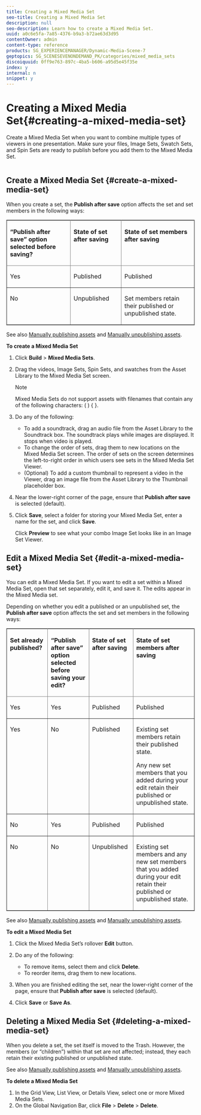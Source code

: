 ```yaml
---
title: Creating a Mixed Media Set
seo-title: Creating a Mixed Media Set
description: null
seo-description: Learn how to create a Mixed Media Set.
uuid: a0c6e5fa-7a85-4376-b9a3-b72ae63d3d95
contentOwner: admin
content-type: reference
products: SG_EXPERIENCEMANAGER/Dynamic-Media-Scene-7
geptopics: SG_SCENESEVENONDEMAND_PK/categories/mixed_media_sets
discoiquuid: 0ff9e763-897c-4ba5-b606-a95d5e45f35e
index: y
internal: n
snippet: y
---
```


# Creating a Mixed Media Set{#creating-a-mixed-media-set}

Create a Mixed Media Set when you want to combine multiple types of viewers in one presentation. Make sure your files, Image Sets, Swatch Sets, and Spin Sets are ready to publish before you add them to the Mixed Media Set.

![]() 

## Create a Mixed Media Set {#create-a-mixed-media-set}

When you create a set, the **Publish after save** option affects the set and set members in the following ways:

<table border="1" cellpadding="4" cellspacing="0" frame="border" rules="all" summary=""> 
 <thead align="left"> 
  <tr> 
   <th class="cellrowborder" id="d19e25484" valign="top" width="NaN%"><p>“Publish after save” option selected before saving?</p></th> 
   <th class="cellrowborder" id="d19e25487" valign="top" width="NaN%"><p>State of set after saving</p></th> 
   <th class="cellrowborder" id="d19e25490" valign="top" width="NaN%"><p>State of set members after saving</p></th> 
  </tr> 
 </thead> 
 <tbody> 
  <tr> 
   <td class="cellrowborder" headers="d19e25484 " valign="top" width="NaN%"><p>Yes</p></td> 
   <td class="cellrowborder" headers="d19e25487 " valign="top" width="NaN%"><p>Published</p></td> 
   <td class="cellrowborder" headers="d19e25490 " valign="top" width="NaN%"><p>Published</p></td> 
  </tr> 
  <tr> 
   <td class="cellrowborder" headers="d19e25484 " valign="top" width="NaN%"><p>No</p></td> 
   <td class="cellrowborder" headers="d19e25487 " valign="top" width="NaN%"><p>Unpublished</p></td> 
   <td class="cellrowborder" headers="d19e25490 " valign="top" width="NaN%"><p>Set members retain their published or unpublished state.</p></td> 
  </tr> 
 </tbody> 
</table>

See also [Manually publishing assets](publishing-files.md#manually_publishing_assets) and [Manually unpublishing assets](publishing-files.md#manually_unpublishing_assets).

**To create a Mixed Media Set**

1. Click **Build** &gt; **Mixed Media Sets**.
1. Drag the videos, Image Sets, Spin Sets, and swatches from the Asset Library to the Mixed Media Set screen.

   >[!NOTE]
   >
   >Mixed Media Sets do not support assets with filenames that contain any of the following characters: ( ) { }.

1. Do any of the following:

    * To add a soundtrack, drag an audio file from the Asset Library to the Soundtrack box. The soundtrack plays while images are displayed. It stops when video is played.
    * To change the order of sets, drag them to new locations on the Mixed Media Set screen. The order of sets on the screen determines the left-to-right order in which users see sets in the Mixed Media Set Viewer.
    * (Optional) To add a custom thumbnail to represent a video in the Viewer, drag an image file from the Asset Library to the Thumbnail placeholder box.

1. Near the lower-right corner of the page, ensure that **Publish after save** is selected (default).
1. Click **Save**, select a folder for storing your Mixed Media Set, enter a name for the set, and click **Save**.

   Click **Preview** to see what your combo Image Set looks like in an Image Set Viewer.

## Edit a Mixed Media Set {#edit-a-mixed-media-set}

You can edit a Mixed Media Set. If you want to edit a set within a Mixed Media Set, open that set separately, edit it, and save it. The edits appear in the Mixed Media set.

Depending on whether you edit a published or an unpublished set, the **Publish after save** option affects the set and set members in the following ways:

<table border="1" cellpadding="4" cellspacing="0" frame="border" rules="all" summary=""> 
 <thead align="left"> 
  <tr> 
   <th class="cellrowborder" id="d19e25597" valign="top" width="NaN%"><p>Set already published?</p></th> 
   <th class="cellrowborder" id="d19e25600" valign="top" width="NaN%"><p>“Publish after save” option selected before saving your edit?</p></th> 
   <th class="cellrowborder" id="d19e25603" valign="top" width="NaN%"><p>State of set after saving</p></th> 
   <th class="cellrowborder" id="d19e25606" valign="top" width="NaN%"><p>State of set members after saving</p></th> 
  </tr> 
 </thead> 
 <tbody> 
  <tr> 
   <td class="cellrowborder" headers="d19e25597 " valign="top" width="NaN%"><p>Yes</p></td> 
   <td class="cellrowborder" headers="d19e25600 " valign="top" width="NaN%"><p>Yes</p></td> 
   <td class="cellrowborder" headers="d19e25603 " valign="top" width="NaN%"><p>Published</p></td> 
   <td class="cellrowborder" headers="d19e25606 " valign="top" width="NaN%"><p>Published</p></td> 
  </tr> 
  <tr> 
   <td class="cellrowborder" headers="d19e25597 " valign="top" width="NaN%"><p>Yes</p></td> 
   <td class="cellrowborder" headers="d19e25600 " valign="top" width="NaN%"><p>No</p></td> 
   <td class="cellrowborder" headers="d19e25603 " valign="top" width="NaN%"><p>Published</p></td> 
   <td class="cellrowborder" headers="d19e25606 " valign="top" width="NaN%"><p>Existing set members retain their published state.</p><p>Any new set members that you added during your edit retain their published or unpublished state.</p></td> 
  </tr> 
  <tr> 
   <td class="cellrowborder" headers="d19e25597 " valign="top" width="NaN%"><p>No</p></td> 
   <td class="cellrowborder" headers="d19e25600 " valign="top" width="NaN%"><p>Yes</p></td> 
   <td class="cellrowborder" headers="d19e25603 " valign="top" width="NaN%"><p>Published</p></td> 
   <td class="cellrowborder" headers="d19e25606 " valign="top" width="NaN%"><p>Published</p></td> 
  </tr> 
  <tr> 
   <td class="cellrowborder" headers="d19e25597 " valign="top" width="NaN%"><p>No</p></td> 
   <td class="cellrowborder" headers="d19e25600 " valign="top" width="NaN%"><p>No</p></td> 
   <td class="cellrowborder" headers="d19e25603 " valign="top" width="NaN%"><p>Unpublished</p></td> 
   <td class="cellrowborder" headers="d19e25606 " valign="top" width="NaN%"><p>Existing set members and any new set members that you added during your edit retain their published or unpublished state.</p></td> 
  </tr> 
 </tbody> 
</table>

See also [Manually publishing assets](publishing-files.md#manually_publishing_assets) and [Manually unpublishing assets](publishing-files.md#manually_unpublishing_assets).

**To edit a Mixed Media Set**

1. Click the Mixed Media Set’s rollover **Edit** button. 
1. Do any of the following:

    * To remove items, select them and click **Delete**.
    * To reorder items, drag them to new locations.

1. When you are finished editing the set, near the lower-right corner of the page, ensure that **Publish after save** is selected (default).
1. Click **Save** or **Save As**.

## Deleting a Mixed Media Set {#deleting-a-mixed-media-set}

When you delete a set, the set itself is moved to the Trash. However, the members (or “children”) within that set are not affected; instead, they each retain their existing published or unpublished state.

See also [Manually publishing assets](publishing-files.md#manually_publishing_assets) and [Manually unpublishing assets](publishing-files.md#manually_unpublishing_assets).

**To delete a Mixed Media Set**

1. In the Grid View, List View, or Details View, select one or more Mixed Media Sets.
1. On the Global Navigation Bar, click **File** &gt; **Delete** &gt; **Delete**.

